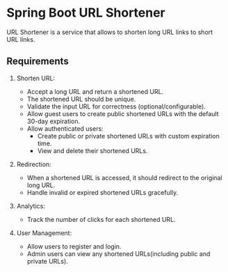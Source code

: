 # Spring Boot URL Shortener
URL Shortener is a service that allows to shorten long URL links to short URL links.

## Requirements
1. Shorten URL:
    * Accept a long URL and return a shortened URL.
    * The shortened URL should be unique.
    * Validate the input URL for correctness (optional/configurable).
    * Allow guest users to create public shortened URLs with the default 30-day expiration.
    * Allow authenticated users:
        * Create public or private shortened URLs with custom expiration time.
        * View and delete their shortened URLs.

2. Redirection:
    * When a shortened URL is accessed, it should redirect to the original long URL.
    * Handle invalid or expired shortened URLs gracefully.

3. Analytics:
    * Track the number of clicks for each shortened URL.

4. User Management:
    * Allow users to register and login.
    * Admin users can view any shortened URLs(including public and private URLs).
